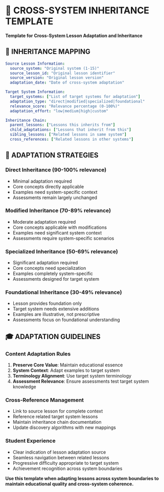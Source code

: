 # 🔗 **CROSS-SYSTEM INHERITANCE TEMPLATE**
**Template for Cross-System Lesson Adaptation and Inheritance**

## 🎯 **INHERITANCE MAPPING**

```yaml
Source Lesson Information:
  source_system: "Original system (1-15)"
  source_lesson_id: "Original lesson identifier"
  source_version: "Original lesson version"
  adaptation_date: "Date of cross-system adaptation"

Target System Information:
  target_systems: ["List of target systems for adaptation"]
  adaptation_type: "direct|modified|specialized|foundational"
  relevance_score: "Relevance percentage (0-100%)"
  adaptation_effort: "low|medium|high|custom"

Inheritance Chain:
  parent_lessons: ["Lessons this inherits from"]
  child_adaptations: ["Lessons that inherit from this"]
  sibling_lessons: ["Related lessons in same system"]
  cross_references: ["Related lessons in other systems"]
```

## 🔄 **ADAPTATION STRATEGIES**

### **Direct Inheritance (90-100% relevance)**
- Minimal adaptation required
- Core concepts directly applicable
- Examples need system-specific context
- Assessments remain largely unchanged

### **Modified Inheritance (70-89% relevance)**
- Moderate adaptation required
- Core concepts applicable with modifications
- Examples need significant system context
- Assessments require system-specific scenarios

### **Specialized Inheritance (50-69% relevance)**
- Significant adaptation required
- Core concepts need specialization
- Examples completely system-specific
- Assessments designed for target system

### **Foundational Inheritance (30-49% relevance)**
- Lesson provides foundation only
- Target system needs extensive additions
- Examples are illustrative, not prescriptive
- Assessments focus on foundational understanding

## 🎓 **ADAPTATION GUIDELINES**

### **Content Adaptation Rules**
1. **Preserve Core Value**: Maintain educational essence
2. **System Context**: Adapt examples to target system
3. **Terminology Alignment**: Use target system terminology
4. **Assessment Relevance**: Ensure assessments test target system knowledge

### **Cross-Reference Management**
- Link to source lesson for complete context
- Reference related target system lessons
- Maintain inheritance chain documentation
- Update discovery algorithms with new mappings

### **Student Experience**
- Clear indication of lesson adaptation source
- Seamless navigation between related lessons
- Progressive difficulty appropriate to target system
- Achievement recognition across system boundaries

**Use this template when adapting lessons across system boundaries to maintain educational quality and cross-system coherence.**
